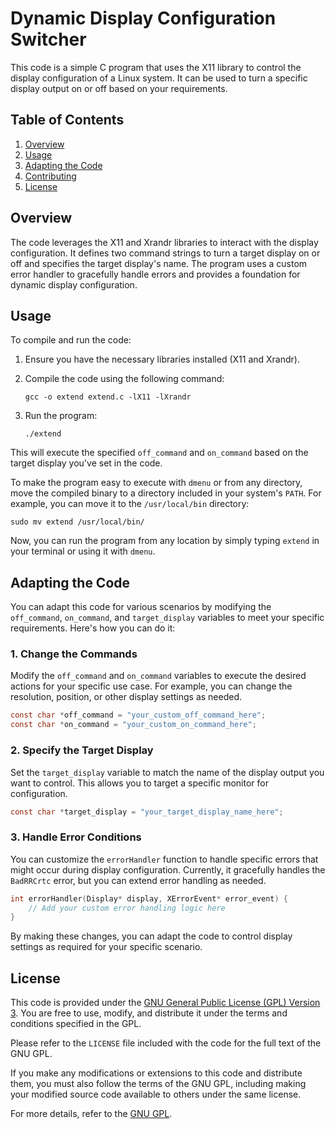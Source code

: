 # Dynamic Display Configuration Switcher

This code is a simple C program that uses the X11 library to control the display configuration of a Linux system. It can be used to turn a specific display output on or off based on your requirements.

## Table of Contents

1. [Overview](#overview)
2. [Usage](#usage)
3. [Adapting the Code](#adapting-the-code)
4. [Contributing](#contributing)
5. [License](#license)

## Overview

The code leverages the X11 and Xrandr libraries to interact with the display configuration. It defines two command strings to turn a target display on or off and specifies the target display's name. The program uses a custom error handler to gracefully handle errors and provides a foundation for dynamic display configuration.

## Usage

To compile and run the code:

1. Ensure you have the necessary libraries installed (X11 and Xrandr).
2. Compile the code using the following command:

   ```shell
   gcc -o extend extend.c -lX11 -lXrandr
   ```

3. Run the program:

   ```shell
   ./extend
   ```

This will execute the specified `off_command` and `on_command` based on the target display you've set in the code.

To make the program easy to execute with `dmenu` or from any directory, move the compiled binary to a directory included in your system's `PATH`. For example, you can move it to the `/usr/local/bin` directory:

   ```shell
   sudo mv extend /usr/local/bin/
   ```

Now, you can run the program from any location by simply typing `extend` in your terminal or using it with `dmenu`.

## Adapting the Code

You can adapt this code for various scenarios by modifying the `off_command`, `on_command`, and `target_display` variables to meet your specific requirements. Here's how you can do it:

### 1. Change the Commands

Modify the `off_command` and `on_command` variables to execute the desired actions for your specific use case. For example, you can change the resolution, position, or other display settings as needed.

```c
const char *off_command = "your_custom_off_command_here";
const char *on_command = "your_custom_on_command_here";
```

### 2. Specify the Target Display

Set the `target_display` variable to match the name of the display output you want to control. This allows you to target a specific monitor for configuration.

```c
const char *target_display = "your_target_display_name_here";
```

### 3. Handle Error Conditions

You can customize the `errorHandler` function to handle specific errors that might occur during display configuration. Currently, it gracefully handles the `BadRRCrtc` error, but you can extend error handling as needed.

```c
int errorHandler(Display* display, XErrorEvent* error_event) {
    // Add your custom error handling logic here
}
```

By making these changes, you can adapt the code to control display settings as required for your specific scenario.

## License

This code is provided under the [GNU General Public License (GPL) Version 3](https://www.gnu.org/licenses/gpl-3.0.en.html). You are free to use, modify, and distribute it under the terms and conditions specified in the GPL.

Please refer to the `LICENSE` file included with the code for the full text of the GNU GPL.

If you make any modifications or extensions to this code and distribute them, you must also follow the terms of the GNU GPL, including making your modified source code available to others under the same license.

For more details, refer to the [GNU GPL](https://www.gnu.org/licenses/gpl-3.0.en.html).
